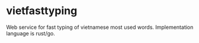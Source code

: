 # vietfasttyping
Web service for fast typing of vietnamese most used words.
Implementation language is rust/go. 
